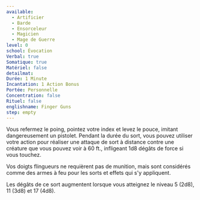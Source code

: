 ```yaml
---
available:
  - Artificier
  - Barde
  - Ensorceleur
  - Magicien
  - Mage de Guerre
level: 0
school: Évocation
Verbal: true
Somatique: true
Matériel: false
detailmat:
Durée: 1 Minute
Incantation: 1 Action Bonus
Portée: Personnelle
Concentration: false
Rituel: false
englishname: Finger Guns
step: empty
---
```

Vous refermez le poing, pointez votre index et levez le pouce, imitant dangereusement un pistolet. Pendant la durée du sort, vous pouvez utiliser votre action pour réaliser une attaque de sort à distance contre une créature que vous pouvez voir à 60 ft., infligeant 1d8 dégâts de force si vous touchez.

Vos doigts flingueurs ne requièrent pas de munition, mais sont considérés comme des armes à feu pour les sorts et effets qui s'y appliquent.

Les dégâts de ce sort augmentent lorsque vous atteignez le niveau 5 (2d8), 11 (3d8) et 17 (4d8).
